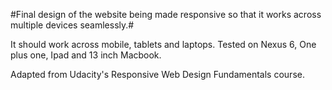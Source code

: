 #Final design of the website being made responsive so that it works across multiple devices seamlessly.#

It should work across mobile, tablets and laptops. Tested on Nexus 6, One plus one, Ipad and 13 inch Macbook.

Adapted from Udacity's Responsive Web Design Fundamentals course.
